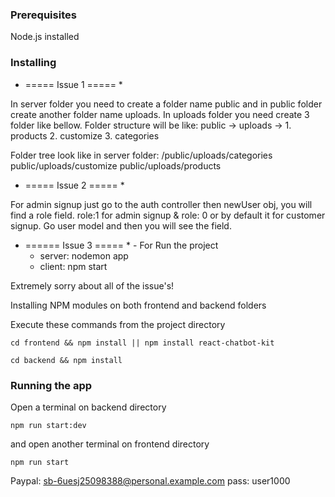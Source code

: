 ### Prerequisites

Node.js installed

### Installing


* ===== Issue 1  ===== *

In server folder you need to create a folder name public and in public folder create another folder name uploads. In uploads folder you need create 3 folder like bellow.
Folder structure will be like: 
public -> uploads -> 1. products 2. customize 3. categories

Folder tree look like in server folder:
/public/uploads/categories
public/uploads/customize
public/uploads/products

* ===== Issue 2  ===== *

For admin signup just go to the auth 
controller then newUser obj, you will 
find a role field. role:1 for admin signup & 
role: 0 or by default it for customer signup.
Go user model and then you will see the field.

* ====== Issue 3  ===== *
         - For Run the project
	 * server: nodemon app
	 * client: npm start

Extremely sorry about all of the issue's!

Installing NPM modules on both frontend and backend folders

Execute these commands from the project directory

```
cd frontend && npm install || npm install react-chatbot-kit
```

```
cd backend && npm install
```

### Running the app

Open a terminal on backend directory

```
npm run start:dev
```

and open another terminal on frontend directory
```
npm run start
```



Paypal: sb-6uesj25098388@personal.example.com
pass: user1000
